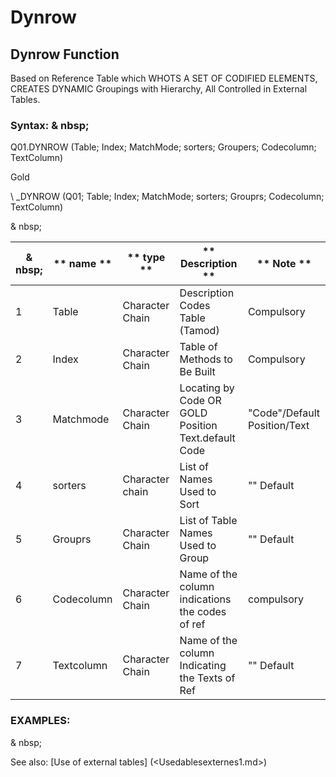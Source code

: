 # Dynrow

## Dynrow Function

Based on Reference Table which WHOTS A SET OF CODIFIED ELEMENTS, CREATES DYNAMIC Groupings with Hierarchy, All Controlled in External Tables.

### Syntax: & nbsp;

Q01.DYNROW (Table; Index; MatchMode; sorters; Groupers; Codecolumn; TextColumn)

Gold

\ _DYNROW (Q01; Table; Index; MatchMode; sorters; Grouprs; Codecolumn; TextColumn)

& nbsp;

| & nbsp; | ** name ** | ** type ** | ** Description ** | ** Note ** |
| --- | --- | --- | --- | --- |
| &#49; | Table | Character Chain | Description Codes Table (Tamod) | Compulsory |
| &#50; | Index | Character Chain | Table of Methods to Be Built | Compulsory |
| &#51; | Matchmode | Character Chain | Locating by Code OR GOLD Position Text.default Code | "Code"/Default Position/Text |
| &#52; | sorters | Character chain | List of Names Used to Sort | "" Default |
| &#53; | Grouprs | Character Chain | List of Table Names Used to Group | "" Default |
| &#54; | Codecolumn | Character Chain | Name of the column indications the codes of ref | compulsory |
| &#55; | Textcolumn | Character Chain | Name of the column Indicating the Texts of Ref | "" Default |

### EXAMPLES:

& nbsp;

See also: [Use of external tables] (<Usedablesexternes1.md>)